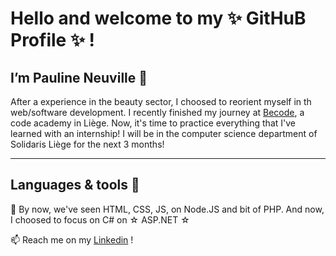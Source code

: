 

 # Hello and welcome to my ✨ GitHuB Profile ✨ ! 



## I’m Pauline Neuville 👋

After a experience in the beauty sector, I choosed to reorient myself in th web/software development.
I recently finished my journey at [Becode](https://becode.org/), a code academy in Liège.
Now, it's time to practice everything that I've learned with an internship!
I will be in the computer science department of Solidaris Liège for the next 3 months!

----

 

##  Languages & tools 🧰

👀 By now, we've seen HTML, CSS, JS, on Node.JS and bit of PHP. And now, I choosed to focus on C# on ☆ ASP.NET ☆ 

📫 Reach me on my [Linkedin](https://www.linkedin.com/in/pauline-n-871107141/) !

